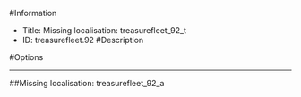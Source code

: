 #Information
 - Title: Missing localisation: treasurefleet_92_t
 - ID: treasurefleet.92
#Description

#Options

___
##Missing localisation: treasurefleet_92_a
